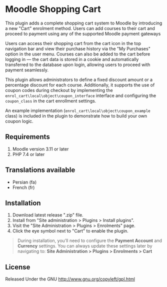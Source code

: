 # Moodle Shopping Cart

This plugin adds a complete shopping cart system to Moodle by introducing a new "Cart" enrolment method.
Users can add courses to their cart and proceed to payment using any of the supported Moodle payment gateways

Users can access their shopping cart from the cart icon in the top navigation bar and view their purchase history via the "My Purchases" option in the user menu.
Courses can also be added to the cart before logging in — the cart data is stored in a cookie and automatically transferred to the database upon login, allowing users to proceed with payment seamlessly.

This plugin allows administrators to define a fixed discount amount or a percentage discount for each course.
Additionally, it supports the use of coupon codes during checkout by implementing the `enrol_cart\local\object\coupon_interface` interface and configuring the `coupon_class` in the cart enrollment settings.

An example implementation (`enrol_cart\local\object\coupon_example` class) is included in the plugin to demonstrate how to build your own coupon logic.

## Requirements
1. Moodle version 3.11 or later
2. PHP 7.4 or later


## Translations available
- Persian (fa)
- French (fr)


## Installation
1. Download latest release ".zip" file.
2. Install from "Site administration > Plugins > Install plugins".
3. Visit the "Site Administration > Plugins > Enrolments" page.
4. Click the eye symbol next to "Cart" to enable the plugin.

> During installation, you’ll need to configure the **Payment Account** and **Currency** settings.
> You can always update these settings later by navigating to:
> **Site Administration > Plugins > Enrolments > Cart**


## License
Released Under the GNU http://www.gnu.org/copyleft/gpl.html